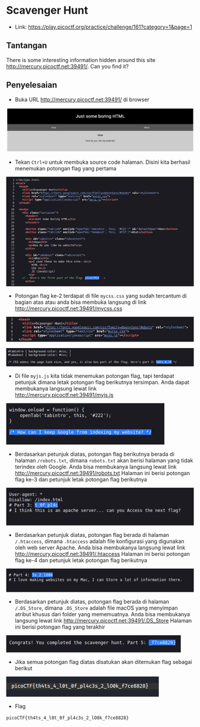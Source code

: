 # Scavenger Hunt
- Link: https://play.picoctf.org/practice/challenge/161?category=1&page=1

## Tantangan
There is some interesting information hidden around this site http://mercury.picoctf.net:39491/. Can you find it?

## Penyelesaian
- Buka URL http://mercury.picoctf.net:39491/ di browser

![alt text](https://github.com/rahardian-dwi-saputra/picoCTF-writeup/blob/main/Web%20Exploitations/Scavenger%20Hunt/assets/scavenger%20hunt%201.JPG)

- Tekan `Ctrl+U` untuk membuka source code halaman. Disini kita berhasil menemukan potongan flag yang pertama

![alt text](https://github.com/rahardian-dwi-saputra/picoCTF-writeup/blob/main/Web%20Exploitations/Scavenger%20Hunt/assets/scavenger%20hunt%202.JPG)

- Potongan flag ke-2 terdapat di file `mycss.css` yang sudah tercantum di bagian atas atau anda bisa membuka langsung di link http://mercury.picoctf.net:39491/mycss.css

![alt text](https://github.com/rahardian-dwi-saputra/picoCTF-writeup/blob/main/Web%20Exploitations/Scavenger%20Hunt/assets/scavenger%20hunt%203.JPG)

![alt text](https://github.com/rahardian-dwi-saputra/picoCTF-writeup/blob/main/Web%20Exploitations/Scavenger%20Hunt/assets/scavenger%20hunt%204.JPG)

- Di file `myjs.js` kita tidak menemukan potongan flag, tapi terdapat petunjuk dimana letak potongan flag berikutnya tersimpan. Anda dapat membukanya langsung lewat link http://mercury.picoctf.net:39491/myjs.js

![alt text](https://github.com/rahardian-dwi-saputra/picoCTF-writeup/blob/main/Web%20Exploitations/Scavenger%20Hunt/assets/scavenger%20hunt%205.JPG)

- Berdasarkan petunjuk diatas, potongan flag berikutnya berada di halaman `/robots.txt`, dimana `robots.txt` akan berisi halaman yang tidak terindex oleh Google. Anda bisa membukanya langsung lewat link http://mercury.picoctf.net:39491/robots.txt Halaman ini berisi potongan flag ke-3 dan petunjuk letak potongan flag berikutnya

![alt text](https://github.com/rahardian-dwi-saputra/picoCTF-writeup/blob/main/Web%20Exploitations/Scavenger%20Hunt/assets/scavenger%20hunt%206.JPG)

- Berdasarkan petunjuk diatas, potongan flag berada di halaman `/.htaccess`, dimana `.htaccess` adalah file konfigurasi yang digunakan oleh web server Apache. Anda bisa membukanya langsung lewat link http://mercury.picoctf.net:39491/.htaccess Halaman ini berisi potongan flag ke-4 dan petunjuk letak potongan flag berikutnya

![alt text](https://github.com/rahardian-dwi-saputra/picoCTF-writeup/blob/main/Web%20Exploitations/Scavenger%20Hunt/assets/scavenger%20hunt%207.JPG)

- Berdasarkan petunjuk diatas, potongan flag berada di halaman `/.DS_Store`, dimana `.DS_Store` adalah file macOS yang menyimpan atribut khusus dari folder yang mememuatnya. Anda bisa membukanya langsung lewat link http://mercury.picoctf.net:39491/.DS_Store Halaman ini berisi potongan flag yang terakhir

![alt text](https://github.com/rahardian-dwi-saputra/picoCTF-writeup/blob/main/Web%20Exploitations/Scavenger%20Hunt/assets/scavenger%20hunt%208.JPG)

- Jika semua potongan flag diatas disatukan akan ditemukan flag sebagai berikut

![alt text](https://github.com/rahardian-dwi-saputra/picoCTF-writeup/blob/main/Web%20Exploitations/Scavenger%20Hunt/assets/scavenger%20hunt%209.JPG)

- Flag
```sh
picoCTF{th4ts_4_l0t_0f_pl4c3s_2_lO0k_f7ce8828}
```
